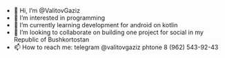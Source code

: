 - 👋 Hi, I’m @ValitovGaziz
- 👀 I’m interested in programming
- 🌱 I’m currently learning development for android on kotlin
- 💞️ I’m looking to collaborate on building one project for social in my Republic of Bushkortostan
- 📫 How to reach me: telegram @valitovgaziz phtone 8 (962) 543-92-43

<!---
GazizKV/GazizKV is a ✨ special ✨ repository because its `README.md` (this file) appears on your GitHub profile.
You can click the Preview link to take a look at your changes.
--->
